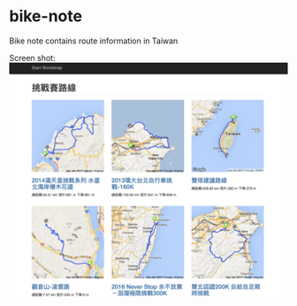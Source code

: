 # bike-note
Bike note contains route information in Taiwan

Screen shot:
![Image of route screen shot](https://github.com/darren987469/bike-note/blob/master/screenshots/route.png?raw=true)
